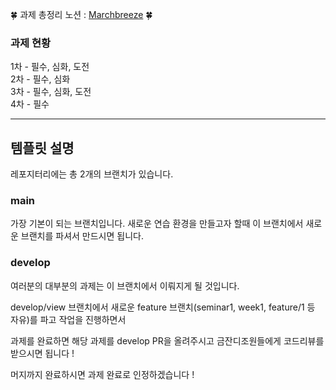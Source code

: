 
🍀 과제 총정리 노션 : [Marchbreeze](https://marchbreeze.notion.site/Kotlin-_-SOPT-e56e3b4f93c24a5292ebe95c3d2fd12c) 🍀

### 과제 현황

1차 - 필수, 심화, 도전  
2차 - 필수, 심화  
3차 - 필수, 심화, 도전  
4차 - 필수  

---

## 템플릿 설명
레포지터리에는 총 2개의 브랜치가 있습니다.

### main
가장 기본이 되는 브랜치입니다. 새로운 연습 환경을 만들고자 할때 이 브랜치에서 새로운 브랜치를 파셔서 만드시면 됩니다.

### develop
여러분의 대부분의 과제는 이 브랜치에서 이뤄지게 될 것입니다.

develop/view 브랜치에서 새로운 feature 브랜치(seminar1, week1, feature/1 등 자유)를 파고 작업을 진행하면서

과제를 완료하면 해당 과제를 develop PR을 올려주시고 금잔디조원들에게 코드리뷰를 받으시면 됩니다 !

머지까지 완료하시면 과제 완료로 인정하겠습니다 !
